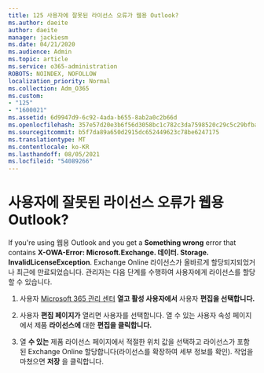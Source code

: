 ```yaml
---
title: 125 사용자에 잘못된 라이선스 오류가 웹용 Outlook?
ms.author: daeite
author: daeite
manager: jackiesm
ms.date: 04/21/2020
ms.audience: Admin
ms.topic: article
ms.service: o365-administration
ROBOTS: NOINDEX, NOFOLLOW
localization_priority: Normal
ms.collection: Adm_O365
ms.custom:
- "125"
- "1600021"
ms.assetid: 6d9947d9-6c92-4ada-b655-8ab2a0c2b66d
ms.openlocfilehash: 357e57d20e3b6f56d3058bc1c782c3da7598520c29c5c29bfba6eec614fc5248
ms.sourcegitcommit: b5f7da89a650d2915dc652449623c78be6247175
ms.translationtype: MT
ms.contentlocale: ko-KR
ms.lasthandoff: 08/05/2021
ms.locfileid: "54089266"
---
```

# <a name="getting-an-invalid-license-error-in-outlook-on-the-web"></a>사용자에 잘못된 라이선스 오류가 웹용 Outlook?

If you're using 웹용 Outlook and you get a **Something wrong** error that contains **X-OWA-Error: Microsoft.Exchange. 데이터. Storage. InvalidLicenseException**. Exchange Online 라이선스가 올바르게 할당되지되었거나 최근에 만료되었습니다. 관리자는 다음 단계를 수행하여 사용자에게 라이선스를 할당할 수 있습니다.
  
1. 사용자 [Microsoft 365 관리 센터](https://portal.office.com/adminportal/home#/homepage) **열고 활성 사용자에서** 사용자 **편집을 선택합니다.**

2. 사용자 **편집 페이지가** 열리면 사용자를 선택합니다. 열 수 있는 사용자 속성 페이지에서 제품 **라이선스에** 대한 **편집을 클릭합니다.**

3. 열 **수 있는** 제품 라이선스 페이지에서 적절한  위치 값을 선택하고 라이선스가 포함된 Exchange Online 할당합니다(라이선스를 확장하여 세부 정보를 확인). 작업을 마쳤으면 **저장** 을 클릭합니다.
